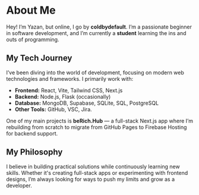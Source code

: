 
# About Me  

Hey! I’m Yazan, but online, I go by **coldbydefault**. I’m a passionate beginner in software development, and I’m currently a **student** learning the ins and outs of programming.  

## My Tech Journey  

I’ve been diving into the world of development, focusing on modern web technologies and frameworks. I primarily work with:  

- **Frontend:** React, Vite, Tailwind CSS, Next.js  
- **Backend:** Node.js, Flask (occasionally)  
- **Database:** MongoDB, Supabase, SQLite, SQL, PostgreSQL
- **Other Tools:** GitHub, VSC, Jira.

One of my main projects is **beRich.Hub** — a full-stack Next.js app where I’m rebuilding from scratch to migrate from GitHub Pages to Firebase Hosting for backend support.  


## My Philosophy  

I believe in building practical solutions while continuously learning new skills. Whether it's creating full-stack apps or experimenting with frontend designs, I’m always looking for ways to push my limits and grow as a developer.  


